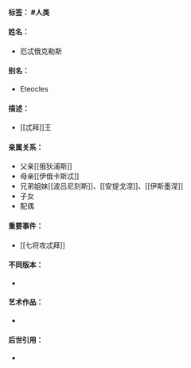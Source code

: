 #### 标签： #人类
#### 姓名：
- 厄忒俄克勒斯
#### 别名：
- Eteocles
#### 描述：
- [[忒拜]]王
#### 亲属关系：
- 父亲[[俄狄浦斯]]
- 母亲[[伊俄卡斯忒]]
- 兄弟姐妹[[波吕尼刻斯]]、[[安提戈涅]]、[[伊斯墨涅]]
- 子女
- 配偶
#### 重要事件：
- [[七将攻忒拜]]
#### 不同版本：
- 
#### 艺术作品：
- 
#### 后世引用：
- 